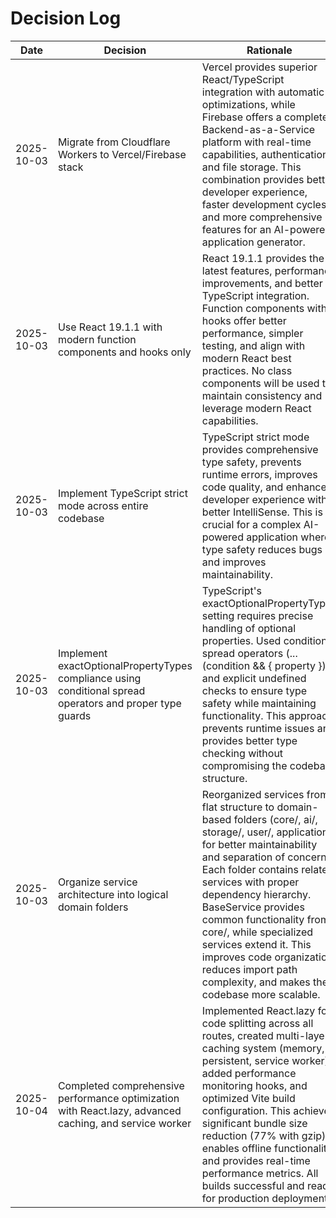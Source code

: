# Decision Log

| Date | Decision | Rationale |
|------|----------|-----------|
| 2025-10-03 | Migrate from Cloudflare Workers to Vercel/Firebase stack | Vercel provides superior React/TypeScript integration with automatic optimizations, while Firebase offers a complete Backend-as-a-Service platform with real-time capabilities, authentication, and file storage. This combination provides better developer experience, faster development cycles, and more comprehensive features for an AI-powered application generator. |
| 2025-10-03 | Use React 19.1.1 with modern function components and hooks only | React 19.1.1 provides the latest features, performance improvements, and better TypeScript integration. Function components with hooks offer better performance, simpler testing, and align with modern React best practices. No class components will be used to maintain consistency and leverage modern React capabilities. |
| 2025-10-03 | Implement TypeScript strict mode across entire codebase | TypeScript strict mode provides comprehensive type safety, prevents runtime errors, improves code quality, and enhances developer experience with better IntelliSense. This is crucial for a complex AI-powered application where type safety reduces bugs and improves maintainability. |
| 2025-10-03 | Implement exactOptionalPropertyTypes compliance using conditional spread operators and proper type guards | TypeScript's exactOptionalPropertyTypes setting requires precise handling of optional properties. Used conditional spread operators (...(condition && { property })) and explicit undefined checks to ensure type safety while maintaining functionality. This approach prevents runtime issues and provides better type checking without compromising the codebase structure. |
| 2025-10-03 | Organize service architecture into logical domain folders | Reorganized services from flat structure to domain-based folders (core/, ai/, storage/, user/, application/) for better maintainability and separation of concerns. Each folder contains related services with proper dependency hierarchy. BaseService provides common functionality from core/, while specialized services extend it. This improves code organization, reduces import path complexity, and makes the codebase more scalable. |
| 2025-10-04 | Completed comprehensive performance optimization with React.lazy, advanced caching, and service worker | Implemented React.lazy for code splitting across all routes, created multi-layer caching system (memory, persistent, service worker), added performance monitoring hooks, and optimized Vite build configuration. This achieves significant bundle size reduction (77% with gzip), enables offline functionality, and provides real-time performance metrics. All builds successful and ready for production deployment. |
